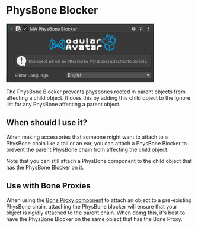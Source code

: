 # PhysBone Blocker

![PhysBone Blocker](physbone-blocker.png)

The PhysBone Blocker prevents physbones rooted in parent objects from affecting a child object.
It does this by adding this child object to the Ignore list for any PhysBone affecting a parent object.

## When should I use it?

When making accessories that someone might want to attach to a PhysBone chain like a tail or an ear,
you can attach a PhysBone Blocker to prevent the parent PhysBone chain from affecting the child object.

Note that you can still attach a PhysBone component to the child object that has the PhysBone Blocker on it.

## Use with Bone Proxies

When using the [Bone Proxy component](bone-proxy.md) to attach an object to a pre-existing PhysBone chain,
attaching the PhysBone blocker will ensure that your object is rigidly attached to the parent chain.
When doing this, it's best to have the PhysBone Blocker on the same object that has the Bone Proxy.
